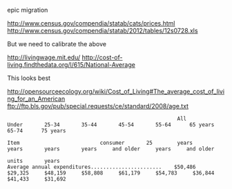 epic migration

http://www.census.gov/compendia/statab/cats/prices.html
http://www.census.gov/compendia/statab/2012/tables/12s0728.xls

But we need to calibrate the above

http://livingwage.mit.edu/
http://cost-of-living.findthedata.org/l/615/National-Average

This looks best

http://opensourceecology.org/wiki/Cost_of_Living#The_average_cost_of_living_for_an_American
ftp://ftp.bls.gov/pub/special.requests/ce/standard/2008/age.txt

```
                                                       All        Under       25-34       35-44       45-54       55-64      65 years     65-74      75 years                                           
                                                                              Item                          consumer       25        years       years       years       years     and older     years     and older                                           
                                                                                                                                    units       years                                                                                                                                 
Average annual expenditures.......................    $50,486     $29,325     $48,159     $58,808     $61,179     $54,783     $36,844     $41,433     $31,692                                           
```
